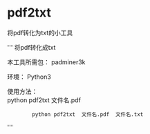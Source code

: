 # pdf2txt
将pdf转化为txt的小工具

'''
将pdf转化成txt  

本工具所需包： padminer3k   

环境： Python3  



使用方法：   
            python pdf2txt  文件名.pdf

            python pdf2txt  文件名.pdf  文件名.txt

'''
